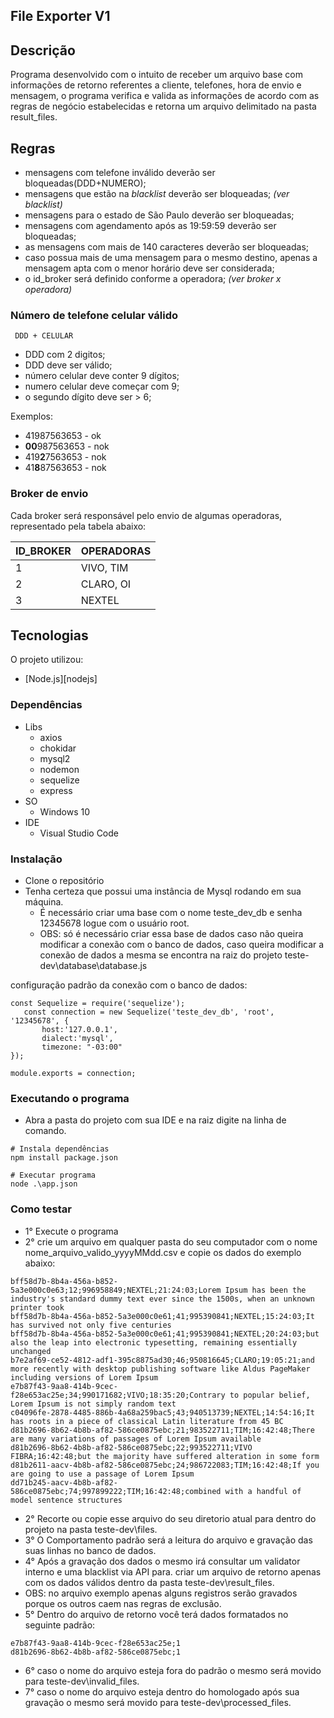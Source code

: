## File Exporter V1

## Descrição

Programa desenvolvido com o intuito de receber um arquivo base com informações de retorno referentes a cliente, telefones, hora de envio e mensagem, o programa verifica e valida as informações de acordo com as regras de negócio estabelecidas e retorna um arquivo delimitado na pasta result_files.

## Regras

* mensagens com telefone inválido deverão ser bloqueadas(DDD+NUMERO);
* mensagens que estão na _blacklist_ deverão ser bloqueadas; _(ver blacklist)_
* mensagens para o estado de São Paulo deverão ser bloqueadas;
* mensagens com agendamento após as 19:59:59 deverão ser bloqueadas;
* as mensagens com mais de 140 caracteres deverão ser bloqueadas;
* caso possua mais de uma mensagem para o mesmo destino, apenas a mensagem apta com o menor horário deve ser considerada;
* o id_broker será definido conforme a operadora; _(ver broker x operadora)_

### Número de telefone celular válido

```
 DDD + CELULAR
```
* DDD com 2 digitos;
* DDD deve ser válido;
* número celular deve conter 9 dígitos;
* numero celular deve começar com 9;
* o segundo dígito deve ser > 6;

Exemplos:

* 41987563653 - ok
* **00**987563653 - nok
* 419**2**7563653 - nok
* 41**8**87563653 - nok

### Broker de envio

Cada broker será responsável pelo envio de algumas operadoras, representado pela tabela abaixo:

| ID_BROKER | OPERADORAS |
|-----------|------------|
|   1       |  VIVO, TIM |
|   2       |  CLARO, OI |
|   3       |  NEXTEL    |


## Tecnologias

O projeto utilizou:

- [Node.js][nodejs]


### Dependências
* Libs
   * axios
   * chokidar
   * mysql2
   * nodemon
   * sequelize
   * express
* SO
   * Windows 10
* IDE
   * Visual Studio Code

### Instalação

* Clone o repositório
* Tenha certeza que possui uma instância de Mysql rodando em sua máquina.
   * É necessário criar uma base com o nome teste_dev_db e senha 12345678 logue com o usuário root.
   * OBS: só é necessário criar essa base de dados caso não queira modificar a conexão com o banco de dados,
     caso queira modificar a conexão de dados a mesma se encontra na raiz do projeto teste-dev\database\database.js
     
configuração padrão da conexão com o banco de dados:
```
const Sequelize = require('sequelize');
   const connection = new Sequelize('teste_dev_db', 'root', '12345678', {
       host:'127.0.0.1',
       dialect:'mysql',
       timezone: "-03:00"
});

module.exports = connection;
```





### Executando o programa

* Abra a pasta do projeto com sua IDE e na raiz digite na linha de comando.
```
# Instala dependências
npm install package.json

# Executar programa
node .\app.json
```




### Como testar
* 1° Execute o programa
* 2° crie um arquivo em qualquer pasta do seu computador com o nome nome_arquivo_valido_yyyyMMdd.csv e copie os dados do exemplo abaixo:

```
bff58d7b-8b4a-456a-b852-5a3e000c0e63;12;996958849;NEXTEL;21:24:03;Lorem Ipsum has been the industry's standard dummy text ever since the 1500s, when an unknown printer took
bff58d7b-8b4a-456a-b852-5a3e000c0e61;41;995390841;NEXTEL;15:24:03;It has survived not only five centuries
bff58d7b-8b4a-456a-b852-5a3e000c0e61;41;995390841;NEXTEL;20:24:03;but also the leap into electronic typesetting, remaining essentially unchanged
b7e2af69-ce52-4812-adf1-395c8875ad30;46;950816645;CLARO;19:05:21;and more recently with desktop publishing software like Aldus PageMaker including versions of Lorem Ipsum
e7b87f43-9aa8-414b-9cec-f28e653ac25e;34;990171682;VIVO;18:35:20;Contrary to popular belief, Lorem Ipsum is not simply random text
c04096fe-2878-4485-886b-4a68a259bac5;43;940513739;NEXTEL;14:54:16;It has roots in a piece of classical Latin literature from 45 BC
d81b2696-8b62-4b8b-af82-586ce0875ebc;21;983522711;TIM;16:42:48;There are many variations of passages of Lorem Ipsum available
d81b2696-8b62-4b8b-af82-586ce0875ebc;22;993522711;VIVO FIBRA;16:42:48;but the majority have suffered alteration in some form
d81b2611-aacv-4b8b-af82-586ce0875ebc;24;986722083;TIM;16:42:48;If you are going to use a passage of Lorem Ipsum
dd71b245-aacv-4b8b-af82-586ce0875ebc;74;997899222;TIM;16:42:48;combined with a handful of model sentence structures
```
* 2° Recorte ou copie esse arquivo do seu diretorio atual para dentro do projeto na pasta teste-dev\files.
* 3° O Comportamento padrão será a leitura do arquivo e gravação das suas linhas no banco de dados.
* 4° Após a gravação dos dados o mesmo irá consultar um validator interno e uma blacklist via API para.
     criar um arquivo de retorno apenas com os dados válidos dentro da pasta teste-dev\result_files.
* OBS: no arquivo exemplo apenas alguns registros serão gravados porque os outros caem nas regras de exclusão.
* 5° Dentro do arquivo de retorno você terá dados formatados no seguinte padrão:
```
e7b87f43-9aa8-414b-9cec-f28e653ac25e;1
d81b2696-8b62-4b8b-af82-586ce0875ebc;1
```
* 6° caso o nome do arquivo esteja fora do padrão o mesmo será movido para teste-dev\invalid_files.
* 7° caso o nome do arquivo esteja dentro do homologado após sua gravação o mesmo será movido para teste-dev\processed_files.

